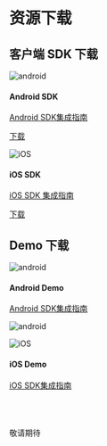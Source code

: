 # 资源下载

## 客户端 SDK 下载

<div class="row client downloads">
    <div class="col-md-6">
        <div class="thumbnail">
            <img src="../image/resource_android.png" alt="android">
            <div class="caption">
                <h4>Android SDK</h4>
                <a href="../client/android_guide">Android SDK集成指南</a>
                <br>
                <p><a href="https://www.jiguang.cn/downloads/sdk/verification_android" class="btn btn-default" role="button">下载</a></p>
            </div>
        </div>
    </div>
    <div class="col-md-6">
        <div class="thumbnail">
            <img src="../image/resource_ios.png" alt="iOS">
            <div class="caption">
                <h4>iOS SDK</h4>
                <a href="../client/ios_guide">iOS SDK 集成指南</a>
                <br>
                <p><a href="https://www.jiguang.cn/downloads/sdk/verification_ios" class="btn btn-default" role="button">下载</a></p>
            </div>
        </div>
    </div>
</div>

## Demo 下载

<div class="row client downloads">
    <div class="col-md-6">
        <div class="thumbnail">
            <img src="../image/resource_android.png" alt="android">
            <div class="caption">
                <h4>Android Demo</h4>
                <a href="../client/android_guide">Android SDK集成指南</a>
                <p><img src="../image/qr_code.png" alt="android"></p>
            </div>
        </div>
    </div>
    <div class="col-md-6">
        <div class="thumbnail">
            <img src="../image/resource_ios.png" alt="iOS">
            <div class="caption">
                <h4>iOS Demo</h4>
                <a href="../client/ios_guide">iOS SDK集成指南</a>
                <br>
                <br>
                <br>
                <br>
                <p>敬请期待</p>
                <br>
                <br>
                <br>
                <br>
                <br>
            </div>
        </div>
    </div>
</div>

